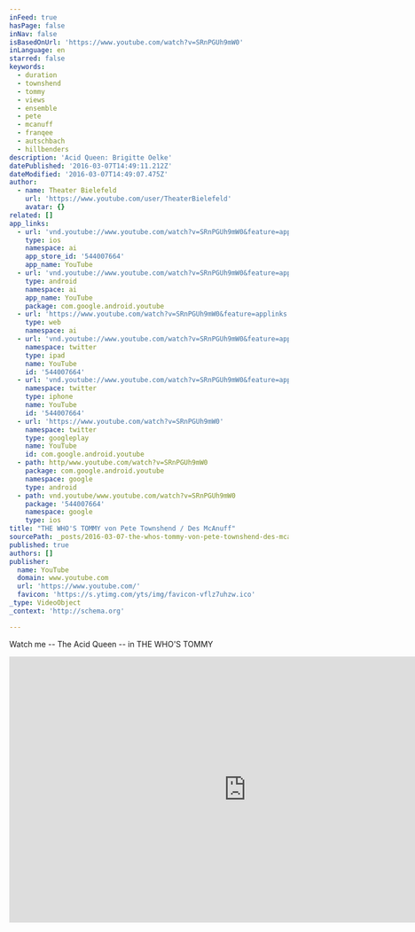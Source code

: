 ```yaml
---
inFeed: true
hasPage: false
inNav: false
isBasedOnUrl: 'https://www.youtube.com/watch?v=SRnPGUh9mW0'
inLanguage: en
starred: false
keywords:
  - duration
  - townshend
  - tommy
  - views
  - ensemble
  - pete
  - mcanuff
  - franqee
  - autschbach
  - hillbenders
description: 'Acid Queen: Brigitte Oelke'
datePublished: '2016-03-07T14:49:11.212Z'
dateModified: '2016-03-07T14:49:07.475Z'
author:
  - name: Theater Bielefeld
    url: 'https://www.youtube.com/user/TheaterBielefeld'
    avatar: {}
related: []
app_links:
  - url: 'vnd.youtube://www.youtube.com/watch?v=SRnPGUh9mW0&feature=applinks'
    type: ios
    namespace: ai
    app_store_id: '544007664'
    app_name: YouTube
  - url: 'vnd.youtube://www.youtube.com/watch?v=SRnPGUh9mW0&feature=applinks'
    type: android
    namespace: ai
    app_name: YouTube
    package: com.google.android.youtube
  - url: 'https://www.youtube.com/watch?v=SRnPGUh9mW0&feature=applinks'
    type: web
    namespace: ai
  - url: 'vnd.youtube://www.youtube.com/watch?v=SRnPGUh9mW0&feature=applinks'
    namespace: twitter
    type: ipad
    name: YouTube
    id: '544007664'
  - url: 'vnd.youtube://www.youtube.com/watch?v=SRnPGUh9mW0&feature=applinks'
    namespace: twitter
    type: iphone
    name: YouTube
    id: '544007664'
  - url: 'https://www.youtube.com/watch?v=SRnPGUh9mW0'
    namespace: twitter
    type: googleplay
    name: YouTube
    id: com.google.android.youtube
  - path: http/www.youtube.com/watch?v=SRnPGUh9mW0
    package: com.google.android.youtube
    namespace: google
    type: android
  - path: vnd.youtube/www.youtube.com/watch?v=SRnPGUh9mW0
    package: '544007664'
    namespace: google
    type: ios
title: "THE WHO'S TOMMY von Pete Townshend / Des McAnuff"
sourcePath: _posts/2016-03-07-the-whos-tommy-von-pete-townshend-des-mcanuff.md
published: true
authors: []
publisher:
  name: YouTube
  domain: www.youtube.com
  url: 'https://www.youtube.com/'
  favicon: 'https://s.ytimg.com/yts/img/favicon-vflz7uhzw.ico'
_type: VideoObject
_context: 'http://schema.org'

---
```

Watch me -- The Acid Queen -- in THE WHO'S TOMMY 

<iframe src="https://cdn.embedly.com/widgets/media.html?src=https%3A%2F%2Fwww.youtube.com%2Fembed%2FSRnPGUh9mW0%3Ffeature%3Doembed&amp;url=https%3A%2F%2Fwww.youtube.com%2Fwatch%3Fv%3DSRnPGUh9mW0&amp;image=https%3A%2F%2Fi.ytimg.com%2Fvi%2FSRnPGUh9mW0%2Fhqdefault.jpg&amp;key=b7d04c9b404c499eba89ee7072e1c4f7&amp;type=text%2Fhtml&amp;schema=youtube" width="854" height="480" scrolling="no" frameborder="0" allowfullscreen="allowfullscreen" style=""></iframe>